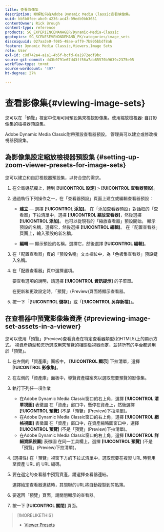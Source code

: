 ```yaml
---
title: 查看影像集
description: 瞭解如何在Adobe Dynamic Media Classic查看映像集。
uuid: bb5b0fee-abc0-4236-ac43-09edb9bb3651
contentOwner: Rick Brough
content-type: reference
products: SG_EXPERIENCEMANAGER/Dynamic-Media-Classic
geptopics: SG_SCENESEVENONDEMAND_PK/categories/image_sets
discoiquuid: 027aa3e0-f085-48ae-aff9-7b805bbdf8ab
feature: Dynamic Media Classic,Viewers,Image Sets
role: User
exl-id: c8d742a4-a1a1-4b5f-bcfd-6a1972edf9bc
source-git-commit: d43b0791e67d43ff56a7ab85570b9639c2375e05
workflow-type: tm+mt
source-wordcount: '497'
ht-degree: 27%

---
```


# 查看影像集{#viewing-image-sets}

您可以在「預覽」視窗中使用可用預設集來檢視影像集。使用縮放檢視器: 自訂影像集的檢視器預設集。

Adobe Dynamic Media Classic附帶預設查看器預設。 管理員可以建立或修改檢視器預設集。

## 為影像集設定縮放檢視器預設集 {#setting-up-zoom-viewer-presets-for-image-sets}

您可以建立和自訂檢視器預設集，以符合您的需求。

1. 在全局導航欄上，轉到 **[!UICONTROL 設定]** > **[!UICONTROL 查看器預設]**。
1. 通過執行下列操作之一，在「查看器預設」頁面上建立或編輯查看器預設：

   * **建立**  — 選擇 **[!UICONTROL 添加]**。 在「添加查看器預設」對話框的「查看器」下拉清單中，選擇 **[!UICONTROL 縮放查看器]**，然後選擇 **[!UICONTROL 添加]**。 也可以從現有的「縮放查看器」預設開始。 顯示預設的名稱，選擇它，然後選擇 **[!UICONTROL 編輯]**。 在「配置查看器」頁面上，輸入預設的新名稱。

   * **編輯**  — 顯示預設的名稱，選擇它，然後選擇 **[!UICONTROL 編輯]**。

1. 在「配置查看器」頁的「預設名稱」文本欄位中，為「色板集查看器」預設鍵入名稱。
1. 在「配置查看器」頁中選擇選項。

   要查看選項的說明，請選擇 **[!UICONTROL 資訊提示]** 的子菜單。

   在更新和更改設定時，「預覽」(Preview)頁面將顯示查看器。

1. 按一下「**[!UICONTROL 儲存]**」或「**[!UICONTROL 另存新檔]**」。

## 在查看器中預覽影像集資產 {#previewing-image-set-assets-in-a-viewer}

您可以使用「預覽」(Preview)查看資產在特定查看器類型(如HTML5)上的顯示方式。 視資產類型和您所選取用來預覽的相關檢視器而定，並非所有的平台都適用於「預覽」。

1. 在左側的「資產庫」面板中， **[!UICONTROL 顯示]** 下拉清單，選擇 **[!UICONTROL 影像集]**。
1. 在左側的「資產庫」面板中，導覽資產檔案夾以選取您要預覽的影像集。
1. 執行下列任一項作業

   * 在Adobe Dynamic Media Classic窗口的右上角，選擇 **[!UICONTROL 清單視圖]** 表徵圖 在「資產」窗口中，懸停在資產上，然後選擇 **[!UICONTROL 預覽]** (不是「預覽」(Preview)下拉清單)。
   * 在Adobe Dynamic Media Classic窗口的右上角，選擇 **[!UICONTROL 網格視圖]** 表徵圖 在「資產」窗口中，在資產縮略圖窗口中，選擇 **[!UICONTROL 預覽]** (不是「預覽」(Preview)下拉清單)。
   * 在Adobe Dynamic Media Classic窗口的右上角，選擇 **[!UICONTROL 詳細資訊視圖]** 表徵圖 在同一工具欄上，選擇 **[!UICONTROL 預覽]** (不是「預覽」(Preview)下拉清單)。

1. (選擇性) 在「預覽」視窗下方的下拉式清單中，選取您要在複製 URL 時套用至資產 URL 的 URL 編碼。
1. 要在選定的查看器中預覽資產，請選擇查看器連結。

   選擇給定查看器連結時，其關聯的URL將自動複製到剪貼簿。

1. 要返回「預覽」頁面，請關閉顯示的查看器。
1. 按一下 **[!UICONTROL 關閉]** 頁面。

>[!MORELIKETHIS]
>
>* [Viewer Presets](application-setup.md#viewer_presets)

